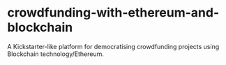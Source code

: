 # crowdfunding-with-ethereum-and-blockchain
A Kickstarter-like platform for democratising crowdfunding projects using Blockchain technology/Ethereum.
